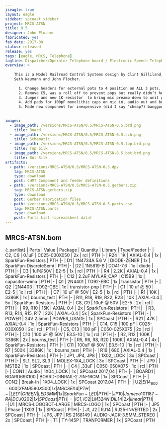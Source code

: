 ```yaml
---
iseagle: true
layout: eagle
sidebar: spcoast_sidebar
project: MRCS-ATSN
title: 0.5
designer: John Plocher
fabricated: yes
fab_date: 2017-08
status: released
release: yes
tags: [eagle, MRCS, Telephone]
tagline: Dispatcher/Operator Telephone board / Electronic Speech Telephone Network board (ASTN)
overview: >
    
    This is a Model Railroad Control Systems design by Clint Gilliland,
    Seth Neumann and John Plocher.
    
      1. Change headers for external pots to 4 position on ALL 3 pots, so there is a ground on the (new) position 4.  Handy if the user has bought some shielded wire and wants to use it on all pots.  Should help with noise and RF (cell phone) interference.
      2. Remove C5, was a roll off to prevent pops but really didn’t help
      3. Jumper and new 1K resistor  to bring mic preamp down to unit gain for line level input.  This is intended for interfacing with line level mic sources such as computer output from Skype for remote dispatching.
      4. Add pads for 100pF monolithic caps on mic in, audio out and both sides of xfmr facing the world.  This is to filter out any cell phone interference
      5. Made new component for inexpensive (did I say “cheap?) banggood coupling xmfr and put in parallel with TY145P.  Cost reduction.
    
    
images:
  - image_path: /versions/MRCS-ATSN/0.5/MRCS-ATSN-0.5.brd.png
    title: Board
  - image_path: /versions/MRCS-ATSN/0.5/MRCS-ATSN-0.5.sch.png
    title: Schematic
  - image_path: /versions/MRCS-ATSN/0.5/MRCS-ATSN-0.5.top.brd.png
    title: Top Silk
  - image_path: /versions/MRCS-ATSN/0.5/MRCS-ATSN-0.5.bot.brd.png
    title: Bot Silk
artifacts:
  - path: /versions/MRCS-ATSN/0.5/MRCS-ATSN-0.5.dpv
    tag: MRCS-ATSN
    type: download
    post: CHMT Component and feeder definitions
  - path: /versions/MRCS-ATSN/0.5/MRCS-ATSN-0.5.gerbers.zip
    tag: MRCS-ATSN.gerbers.zip
    type: download
    post: Gerber Fabrication files
  - path: /versions/MRCS-ATSN/0.5/MRCS-ATSN-0.5.parts.csv
    tag: MRCS-ATSN.parts
    type: download
    post: Parts List (spreadsheet data)
---
```


## MRCS-ATSN.bom

{:.partlist}
| Parts | Value | Package | Quantity | Library | Type/Feeder
|-
| C2, C6 | 0.1uF | C025-030X050 | 2x | rcl | PTH
|-
| R24 | 1K | AXIAL-0.4 | 1x | SparkFun-Resistors | PTH
|-
| D1 | 1N4734A 5.6 V | DIODE-ZENER | 1x | SparkFun-DiscreteSemi | PTH
|-
| D2 | 1N5819-B | DO41-7.6 | 1x | diode | PTH
|-
| C3 | 1uF@50V | E2-5 | 1x | rcl | PTH
|-
| R4 | 2.2K | AXIAL-0.4 | 1x | SparkFun-Resistors | PTH
|-
| C12 | 2.2uF MYLAR_CAP | C15B9 | 1x | capacitor-wima | PTH
|-
| Q1 | 2N4401 | TO92-EBC | 1x | transistor | PTH
|-
| Q2 | 2N4403 | TO92-CBE | 1x | transistor-pnp | PTH
|-
| C1 | 10 uf @ 50 | E2-5 | 1x | rcl | PTH
|-
| C7 | 10 uF @ 50V | E2-5 | 1x | rcl | PTH
|-
| R1 | 10K | 3386K | 1x | bourns_test | PTH
|-
| R11, R18, R19, R22, R23 | 10K | AXIAL-0.4 | 5x | SparkFun-Resistors | PTH
|-
| C8, C9 | 10uF @ 50V | E2-5 | 2x | rcl | PTH
|-
| R9, R10 | 15K | AXIAL-0.4 | 2x | SparkFun-Resistors | PTH
|-
| R3, R13, R14, R15, R17 | 22K | AXIAL-0.4 | 5x | SparkFun-Resistors | PTH
|-
| POWER | 24V 2.5mm | POWER_USAGE | 1x | SPCoast | PTH
|-
| R21 | 47K | AXIAL-0.4 | 1x | SparkFun-Resistors | PTH
|-
| C14, C15 | 100 pF | C025-030X050 | 2x | rcl | PTH
|-
| C5, C13 | 100 pF | C050-025X075 | 2x | rcl | PTH
|-
| C10 | 100 uF @ 50V | E3.5-10 | 1x | rcl | PTH
|-
| R2, R12 | 100K | 3386K | 2x | bourns_test | PTH
|-
| R5, R6, R8, R20 | 100K | AXIAL-0.4 | 4x | SparkFun-Resistors | PTH
|-
| C11 | 100uF @ 50V | E3.5-10 | 1x | rcl | PTH
|-
| R7 | 500K | 3386K | 1x | bourns_test | PTH
|-
| R16 | 680 | AXIAL-0.4 | 1x | SparkFun-Resistors | PTH
|-
| JP1, JP4, JP8 |  | 1X02_LOCK | 3x | SPCoast | PTH
|-
| SL1, SL2, SL3 |  | MOLEX-1X4_LOCK | 3x | SPCoast | PTH
|-
| JP9 |  | MSTB2 | 1x | SPCoast | PTH
|-
| C4 | .33uF | C050-050X075 | 1x | rcl | PTH
|-
| CON1 | Audio | 1X04_LOCK | 1x | SPCoast 2017_04 | PTH
|-
| BOARD1 | BOARD69X100 | BOARD-DINRAIL-2.7IN-16CM | 1x | SPCoast | PTH
|-
| CON2 | Break-In | 1X04_LOCK | 1x | SPCoast 2017_04 | PTH
|-
| U$2 | EI14_600-600 | XFMR580X500 | 1x | MRCSEI14 | PTH
|-
| LED1 | GREEN | LED3MM | 1x | SparkFun-LED | PTH
|-
| JP10 | Jameco 101187-RA | DCJ0202 | 1x | SPCoast | PTH
|-
| IC1, IC2 | LM324N | DIL14 | 2x | linear | PTH
|-
| U$1 | MRCS-LOGOBOT-LARGE | MRCS-LOGO | 1x | SPCoast | PTH
|-
| JP5 | Phase | 1X03 | 1x | SPCoast | PTH
|-
| J1, J2 | RJ14 | RJ25-INVERTED | 2x | SPCoast | PTH
|-
| JP6, JP7 | RS 2168149 | AUDIO-JACK-3.5MM_STEREO | 2x | SPCoast | PTH
|-
| T1 | TY-145P | TRANFORMER | 1x | SPCoast | PTH
